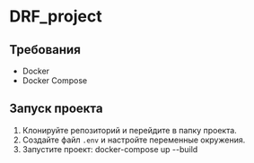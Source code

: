 # DRF_project
## Требования
- Docker
- Docker Compose

## Запуск проекта
1. Клонируйте репозиторий и перейдите в папку проекта.
2. Создайте файл `.env` и настройте переменные окружения.
3. Запустите проект:
   docker-compose up --build